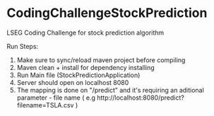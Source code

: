 # CodingChallengeStockPrediction
LSEG Coding Challenge for stock prediction algorithm


Run Steps:
1) Make sure to sync/reload maven project before compiling
2) Maven clean + install for dependency installing
3) Run Main file (StockPredictionApplication)
4) Server should open on localhost 8080
5) The mapping is done on "/predict" and it's requiring an aditional parameter - file name ( e.g http://localhost:8080/predict?filename=TSLA.csv )
